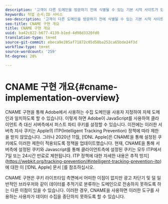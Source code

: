 ```yaml
---
description: '고객이 다른 도메인을 방문하기 전에 식별될 수 있는 기본 시작 사이트가 있는 경우 CNAME은 서드 파티 쿠키를 수락하지 않는 브라우저(예: Safari)에서 도메인 간 추적을 활성화할 수 있습니다.'
keywords: 작업 순서;ID 서비스
seo-description: '고객이 다른 도메인을 방문하기 전에 식별될 수 있는 기본 시작 사이트가 있는 경우 CNAME은 서드 파티 쿠키를 수락하지 않는 브라우저(예: Safari)에서 도메인 간 추적을 활성화할 수 있습니다.'
seo-title: CNAME 구현 개요
title: CNAME 구현 개요
uuid: ba42c822-b677-4139-b1ed-4d98d3320fd0
translation-type: tm+mt
source-git-commit: ebeca9e285af71872c05d58ba252ca65bde24f3d
workflow-type: tm+mt
source-wordcount: '259'
ht-degree: 28%

---
```



# CNAME 구현 개요{#cname-implementation-overview}

CNAME 구현을 통해 Adobe에서 사용하는 수집 도메인을 사용자 지정하여 자체 도메인과 일치하도록 할 수 있습니다. 이렇게 하면 Adobe이 JavaScript를 사용하여 클라이언트 측 대신 서버측에서 퍼스트 파티 쿠키를 설정할 수 있습니다. 이전에는 이러한 서버측 자사 쿠키는 Apple의 ITP(Intelligent Tracking Prevention) 정책에 따라 제한을 받지 않았습니다. 그러나 2020년 11월, [!DNL Apple]은 CNAME을 통해 설정된 쿠키에도 이러한 제한이 적용되도록 정책을 업데이트했습니다. 현재, CNAME을 통해 서버측에 설정된 쿠키와 Javascript를 통해 클라이언트측에 설정된 쿠키는 모두 ITP에서 7일 또는 24시간 만료로 제한됩니다. ITP 정책에 대한 자세한 내용은 추적 방지](https://webkit.org/tracking-prevention/#intelligent-tracking-prevention-itp)에 대한 이 [!DNL Apple] 문서 [를 참조하십시오.

CNAME 구현은 쿠키 라이프타임 측면에서 어떠한 이점이 없지만 광고 차단기 및 덜 일반적인 브라우저와 같이 데이터를 추적기로 분류하는 도메인으로 전송하지 못하도록 하는 다른 이점이 있을 수 있습니다. 이러한 경우, CNAME을 사용하면 이러한 도구를 사용하는 사용자가 데이터 수집을 중단하지 못하도록 할 수 있습니다.